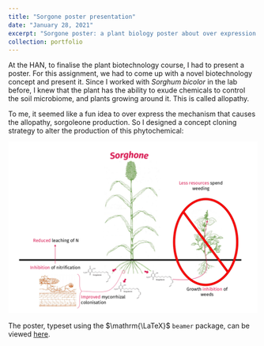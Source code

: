 ```yaml
---
title: "Sorgone poster presentation"
date: "January 28, 2021"
excerpt: "Sorgone poster: a plant biology poster about over expression of sorgoleone in planta."
collection: portfolio
---
```


At the HAN, to finalise the plant biotechnology course, I had to present a poster. For this assignment, we had to come up with a novel biotechnology concept and present it. Since I worked with *Sorghum bicolor* in the lab before, I knew that the plant has the ability to exude chemicals to control the soil microbiome, and plants growing around it. This is called allopathy. 

To me, it seemed like a fun idea to over express the mechanism that causes the allopathy, sorgoleone production. So I designed a concept cloning strategy to alter the production of this phytochemical:

<img src='/images/sorghone_summary.png'>

The poster, typeset using the $\mathrm{\LaTeX}$ `beamer` package, can be viewed [here](https://git.wur.nl/sibbe.bakker/portfolio/-/raw/main/presentations/poster/bachelor/main.pdf?ref_type=heads&inline=false).
